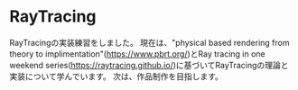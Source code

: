 # RayTracing

RayTracingの実装練習をしました。
現在は、"physical based rendering from theory to implimentation"(https://www.pbrt.org/)とRay tracing in one weekend series(https://raytracing.github.io/)に基づいてRayTracingの理論と実装について学んでいます。
次は、作品制作を目指します。
